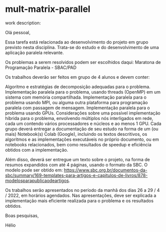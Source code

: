# mult-matrix-parallel

work description:

Olá pessoal,

Essa tarefa está relacionada ao desenvolvimento do projeto em grupo previsto nesta disciplina. Trata-se do estudo e do desenvolvimento de uma aplicação paralela relevante.

Os problemas a serem resolvidos podem ser escolhidos daqui: Maratona de Programação Paralela - SBAC/PAD

Os trabalhos deverão ser feitos em grupo de 4 alunos e devem conter:

Algoritmo e estratégias de decomposição adequadas para o problema.
Implementação paralela para o problema, usando threads (OpenMP) em um sistema com memória compartilhada.
Implementação paralela para o problema usando MPI, ou alguma outra plataforma para programação paralela com passagem de mensagem.
Implementação paralela para o problema usando GPUs.
Considerações sobre uma possível implementação híbrida para o problema, envolvendo múltiplos nós interligados em rede, cada um contendo vários processadores e núcleos e ao menos 1 GPU. 
Cada grupo deverá entregar a documentação de seu estudo na forma de um (ou mais) Notebook(s) Colab (Google), incluindo os textos descritivos, os algoritmos e as implementações executáveis no próprio documento, ou em notebooks relacionados, bem como resultados de speedup e eficiência obtidos com a implementação.

Além disso, deverá ser entregue um texto sobre o projeto, na forma de resumos expandidos com até 4 páginas, usando o formato da SBC. O modelo pode ser obtido em: https://www.sbc.org.br/documentos-da-sbc/summary/169-templates-para-artigos-e-capitulos-de-livros/878-modelosparapublicaodeartigos.

Os trabalhos serão apresentados no período da manhã dos dias 26 a 29 / 4 / 2022, em horários agendados.  Nas apresentações, deve ser explicada a implementação mais eficiente realizada para o problema e os resultados obtidos.

Boas pesquisas,

Hélio